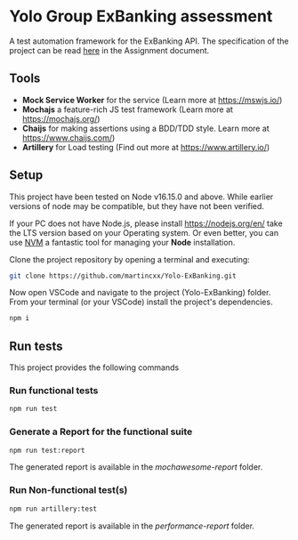 # Yolo Group ExBanking assessment

A test automation framework for the ExBanking API. The specification of the project can be read [here](docs/ExBanking_for_test_assignment.pdf) in the Assignment document.

## Tools

- **Mock Service Worker** for the service (Learn more at <https://mswjs.io/>)
- **Mochajs** a feature-rich JS test framework (Learn more at <https://mochajs.org/>)
- **Chaijs** for making assertions using a BDD/TDD style. Learn more at <https://www.chaijs.com/>)
- **Artillery** for Load testing (Find out more at <https://www.artillery.io/>)

## Setup

This project have been tested on Node v16.15.0 and above. While earlier versions of node may be compatible, but they have not been verified.

If your PC does not have Node.js, please install <https://nodejs.org/en/> take the LTS version based on your Operating system. Or even better, you can use [NVM](https://github.com/nvm-sh/nvm) a fantastic tool for managing your **Node** installation.

Clone the project repository by opening a terminal and executing:

```bash
git clone https://github.com/martincxx/Yolo-ExBanking.git
```

Now open VSCode and navigate to the project (Yolo-ExBanking) folder.
From your terminal (or your VSCode) install the project's dependencies.

```bash
npm i
```

## Run tests

This project provides the following commands

### Run functional tests

```bash
npm run test
```

### Generate a Report for the functional suite

```bash
npm run test:report
```

The generated report is available in the *mochawesome-report* folder.

### Run Non-functional test(s)

```bash
npm run artillery:test
```

The generated report is available in the *performance-report* folder.

